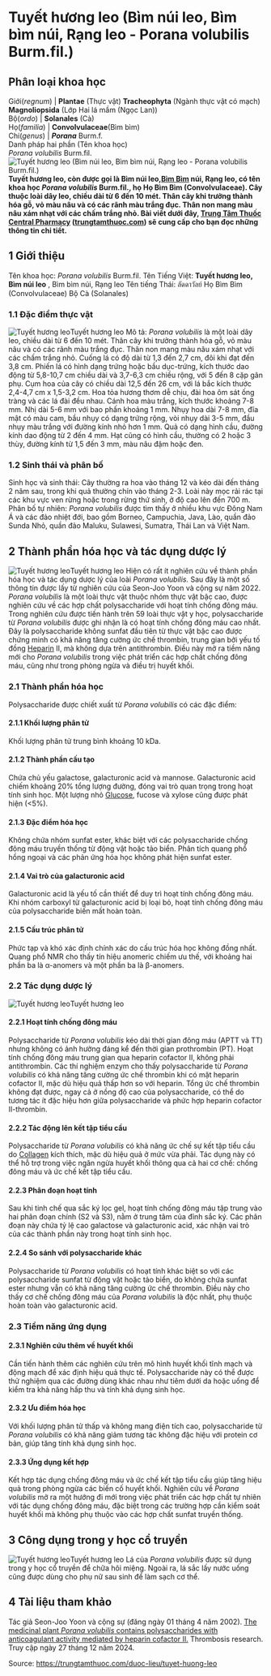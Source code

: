 # Tuyết hương leo (Bìm núi leo, Bìm bìm núi, Rạng leo - Porana volubilis Burm.fil.)

Phân loại khoa học  
---  
Giới(_regnum_) |  **Plantae** (Thực vật) **Tracheophyta** (Ngành thực vật có mạch) **Magnoliopsida** (Lớp Hai lá mầm (Ngọc Lan))  
Bộ(_ordo_) | **Solanales** (Cà)  
Họ(_familia_) | **Convolvulaceae**(Bìm bìm)  
Chi(_genus_) | _**Porana**_ Burm.f.  
Danh pháp hai phần (Tên khoa học)  
_Porana volubilis_ Burm.fil.  
![Tuyết hương leo \(Bìm núi leo, Bìm bìm núi, Rạng leo - Porana volubilis Burm.fil.\)](https://trungtamthuoc.com/images/others/tuyet-huong-leo-1-8016.jpg)
**Tuyết hương leo, còn được gọi là Bìm núi leo,[Bìm Bìm](https://trungtamthuoc.com/duoc-lieu/bim-bim-72 "Bìm Bìm") núi, Rạng leo, có tên khoa học  _Porana volubilis_ Burm.fil., họ Họ Bìm Bìm (Convolvulaceae). Cây thuộc loài dây leo, chiều dài từ 6 đến 10 mét. Thân cây khi trưởng thành hóa gỗ, vỏ màu nâu và có các rãnh màu trắng đục. Thân non mang màu nâu xám nhạt với các chấm trắng nhỏ. Bài viết dưới đây, [Trung Tâm Thuốc Central Pharmacy](https://trungtamthuoc.com/ "Trung Tâm Thuốc Central Pharmacy") ([trungtamthuoc.com](https://trungtamthuoc.com/ "trungtamthuoc.com")) sẽ cung cấp cho bạn đọc những thông tin chi tiết.**
##  1 Giới thiệu
Tên khoa học: _Porana volubilis_ Burm.fil.
Tên Tiếng Việt: **Tuyết hương leo, Bìm núi leo** , Bìm bìm núi, Rạng leo
Tên tiếng Thái: ลัดดาวัลย์
Họ Bìm Bìm (Convolvulaceae)
Bộ Cà (Solanales)
### 1.1 Đặc điểm thực vật
![Tuyết hương leo](https://trungtamthuoc.com/images/item/tuyet-huong-leo-2.jpg)Tuyết hương leo
Mô tả: _Porana volubilis_ là một loài dây leo, chiều dài từ 6 đến 10 mét. Thân cây khi trưởng thành hóa gỗ, vỏ màu nâu và có các rãnh màu trắng đục. Thân non mang màu nâu xám nhạt với các chấm trắng nhỏ. Cuống lá có độ dài từ 1,3 đến 2,7 cm, đôi khi đạt đến 3,8 cm. Phiến lá có hình dạng trứng hoặc bầu dục-trứng, kích thước dao động từ 5,8-10,7 cm chiều dài và 3,7-6,3 cm chiều rộng, với 5 đến 8 cặp gân phụ.
Cụm hoa của cây có chiều dài 12,5 đến 26 cm, với lá bắc kích thước 2,4-4,7 cm x 1,5-3,2 cm. Hoa tỏa hương thơm dễ chịu, đài hoa ôm sát ống tràng và các lá đài đều nhau. Cánh hoa màu trắng, kích thước khoảng 7-8 mm. Nhị dài 5-6 mm với bao phấn khoảng 1 mm. Nhụy hoa dài 7-8 mm, đĩa mật có màu cam, bầu nhụy có dạng trứng rộng, vòi nhụy dài 3-5 mm, đầu nhụy màu trắng với đường kính nhỏ hơn 1 mm.
Quả có dạng hình cầu, đường kính dao động từ 2 đến 4 mm. Hạt cũng có hình cầu, thường có 2 hoặc 3 thùy, đường kính từ 1,5 đến 3 mm, màu nâu đậm hoặc đen.
### 1.2 Sinh thái và phân bố
Sinh học và sinh thái: Cây thường ra hoa vào tháng 12 và kéo dài đến tháng 2 năm sau, trong khi quả thường chín vào tháng 2-3. Loài này mọc rải rác tại các khu vực ven rừng hoặc trong rừng thứ sinh, ở độ cao lên đến 700 m.
Phân bố tự nhiên: _Porana volubilis_ được tìm thấy ở nhiều khu vực Đông Nam Á và các đảo nhiệt đới, bao gồm Borneo, Campuchia, Java, Lào, quần đảo Sunda Nhỏ, quần đảo Maluku, Sulawesi, Sumatra, Thái Lan và Việt Nam.
##  2 Thành phần hóa học và tác dụng dược lý
![Tuyết hương leo](https://trungtamthuoc.com/images/item/tuyet-huong-leo-3.jpg)Tuyết hương leo
Hiện có rất ít nghiên cứu về thành phần hóa học và tác dụng dược lý của loài _Porana volubilis._
Sau đây là một số thông tin được lấy từ nghiên cứu của Seon-Joo Yoon và cộng sự năm 2022.
_Porana volubilis_ là một loài thực vật thuộc nhóm thực vật bậc cao, được nghiên cứu về các hợp chất polysaccharide với hoạt tính chống đông máu. Trong nghiên cứu được tiến hành trên 59 loài thực vật y học, polysaccharide từ _Porana volubilis_ được ghi nhận là có hoạt tính chống đông máu cao nhất. Đây là polysaccharide không sunfat đầu tiên từ thực vật bậc cao được chứng minh có khả năng tăng cường ức chế thrombin, trung gian bởi yếu tố đồng [Heparin](https://trungtamthuoc.com/hoat-chat/heparin "Heparin") II, mà không dựa trên antithrombin. Điều này mở ra tiềm năng mới cho _Porana volubilis_ trong việc phát triển các hợp chất chống đông máu, cũng như trong phòng ngừa và điều trị huyết khối.
### 2.1 Thành phần hóa học
Polysaccharide được chiết xuất từ _Porana volubilis_ có các đặc điểm:
#### 2.1.1 Khối lượng phân tử
Khối lượng phân tử trung bình khoảng 10 kDa.
#### 2.1.2 Thành phần cấu tạo
Chứa chủ yếu galactose, galacturonic acid và mannose.
Galacturonic acid chiếm khoảng 20% tổng lượng đường, đóng vai trò quan trọng trong hoạt tính sinh học.
Một lượng nhỏ [Glucose](https://trungtamthuoc.com/hoat-chat/glucose "Glucose"), fucose và xylose cũng được phát hiện (<5%).
#### 2.1.3 Đặc điểm hóa học
Không chứa nhóm sunfat ester, khác biệt với các polysaccharide chống đông máu truyền thống từ động vật hoặc tảo biển.
Phân tích quang phổ hồng ngoại và các phản ứng hóa học không phát hiện sunfat ester.
#### 2.1.4 Vai trò của galacturonic acid
Galacturonic acid là yếu tố cần thiết để duy trì hoạt tính chống đông máu.
Khi nhóm carboxyl từ galacturonic acid bị loại bỏ, hoạt tính chống đông máu của polysaccharide biến mất hoàn toàn.
#### 2.1.5 Cấu trúc phân tử
Phức tạp và khó xác định chính xác do cấu trúc hóa học không đồng nhất.
Quang phổ NMR cho thấy tín hiệu anomeric chiếm ưu thế, với khoảng hai phần ba là α-anomers và một phần ba là β-anomers.
### 2.2 Tác dụng dược lý
![Tuyết hương leo](https://trungtamthuoc.com/images/item/tuyet-huong-leo-4.jpg)Tuyết hương leo
#### 2.2.1 Hoạt tính chống đông máu
Polysaccharide từ _Porana volubilis_ kéo dài thời gian đông máu (APTT và TT) nhưng không có ảnh hưởng đáng kể đến thời gian prothrombin (PT).
Hoạt tính chống đông máu trung gian qua heparin cofactor II, không phải antithrombin.
Các thí nghiệm enzym cho thấy polysaccharide từ _Porana volubilis_ có khả năng tăng cường ức chế thrombin khi có mặt heparin cofactor II, mặc dù hiệu quả thấp hơn so với heparin.
Tổng ức chế thrombin không đạt được, ngay cả ở nồng độ cao của polysaccharide, có thể do tương tác ít đặc hiệu hơn giữa polysaccharide và phức hợp heparin cofactor II-thrombin.
#### 2.2.2 Tác động lên kết tập tiểu cầu
Polysaccharide từ _Porana volubilis_ có khả năng ức chế sự kết tập tiểu cầu do [Collagen](https://trungtamthuoc.com/hoat-chat/collagen "Collagen") kích thích, mặc dù hiệu quả ở mức vừa phải.
Tác dụng này có thể hỗ trợ trong việc ngăn ngừa huyết khối thông qua cả hai cơ chế: chống đông máu và ức chế kết tập tiểu cầu.
#### 2.2.3 Phân đoạn hoạt tính
Sau khi tinh chế qua sắc ký lọc gel, hoạt tính chống đông máu tập trung vào hai phân đoạn chính (S2 và S3), nằm ở trung tâm của đỉnh sắc ký.
Các phân đoạn này chứa tỷ lệ cao galactose và galacturonic acid, xác nhận vai trò của các thành phần này trong hoạt tính sinh học.
#### 2.2.4 So sánh với polysaccharide khác
Polysaccharide từ _Porana volubilis_ có hoạt tính khác biệt so với các polysaccharide sunfat từ động vật hoặc tảo biển, do không chứa sunfat ester nhưng vẫn có khả năng tăng cường ức chế thrombin.
Điều này cho thấy cơ chế chống đông máu của _Porana volubilis_ là độc nhất, phụ thuộc hoàn toàn vào galacturonic acid.
### 2.3 Tiềm năng ứng dụng
#### 2.3.1 Nghiên cứu thêm về huyết khối
Cần tiến hành thêm các nghiên cứu trên mô hình huyết khối tĩnh mạch và động mạch để xác định hiệu quả thực tế.
Polysaccharide này có thể được thử nghiệm qua các đường dùng khác nhau như tiêm dưới da hoặc uống để kiểm tra khả năng hấp thu và tính khả dụng sinh học.
#### 2.3.2 Ưu điểm hóa học
Với khối lượng phân tử thấp và không mang điện tích cao, polysaccharide từ _Porana volubilis_ có khả năng giảm tương tác không đặc hiệu với protein cơ bản, giúp tăng tính khả dụng sinh học.
#### 2.3.3 Ứng dụng kết hợp
Kết hợp tác dụng chống đông máu và ức chế kết tập tiểu cầu giúp tăng hiệu quả trong phòng ngừa các biến cố huyết khối.
Nghiên cứu về _Porana volubilis_ mở ra một hướng đi mới trong việc phát triển các hợp chất tự nhiên với tác dụng chống đông máu, đặc biệt trong các trường hợp cần kiểm soát huyết khối mà không phụ thuộc vào các hợp chất sunfat truyền thống.
##  3 Công dụng trong y học cổ truyền
![Tuyết hương leo](https://trungtamthuoc.com/images/item/tuyet-huong-leo-5.jpg)Tuyết hương leo
Lá của _Porana volubilis_ được sử dụng trong y học cổ truyền để chữa hôi miệng. Ngoài ra, lá sắc lấy nước uống cũng được dùng cho phụ nữ sau sinh để làm sạch cơ thể.
##  4 Tài liệu tham khảo
Tác giả Seon-Joo Yoon và cộng sự (đăng ngày 01 tháng 4 năm 2002). [The medicinal plant _Porana volubilis_ contains polysaccharides with anticoagulant activity mediated by heparin cofactor II.](https://doi.org/10.1016/s0049-3848\(02\)00071-3) Thrombosis research. Truy cập ngày 27 tháng 12 năm 2024. 


Source: https://trungtamthuoc.com/duoc-lieu/tuyet-huong-leo